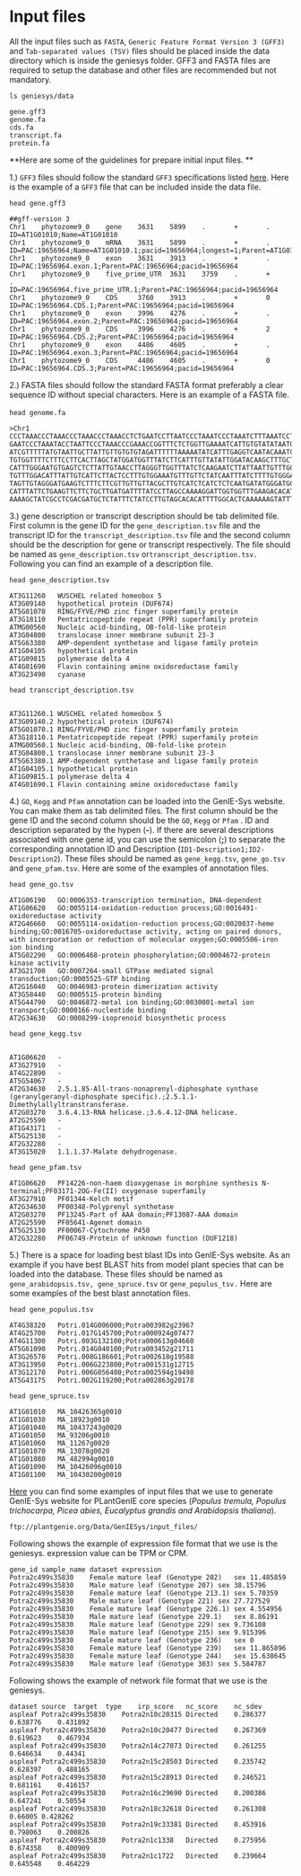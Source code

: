 # Input files

All the input files such as `FASTA`, `Generic Feature Format Version 3 (GFF3) `and `Tab-separated values (TSV)` files should be placed inside the data directory which is inside the geniesys folder. GFF3 and FASTA files are required to setup the database and other files are recommended but not mandatory.

`ls geniesys/data`

```
gene.gff3
genome.fa
cds.fa
transcript.fa
protein.fa
```

**Here are some of the guidelines for prepare initial input files. **

1.) `GFF3` files should follow the standard `GFF3` specifications listed [here](https://github.com/The-Sequence-Ontology/Specifications/blob/master/gff3.md). Here is the example of a `GFF3` file that can be included inside the data file.

`head gene.gff3`

```
##gff-version 3
Chr1    phytozome9_0    gene    3631    5899    .       +       .       ID=AT1G01010;Name=AT1G01010
Chr1    phytozome9_0    mRNA    3631    5899    .       +       .       ID=PAC:19656964;Name=AT1G01010.1;pacid=19656964;longest=1;Parent=AT1G01010
Chr1    phytozome9_0    exon    3631    3913    .       +       .       ID=PAC:19656964.exon.1;Parent=PAC:19656964;pacid=19656964
Chr1    phytozome9_0    five_prime_UTR  3631    3759    .       +       .       ID=PAC:19656964.five_prime_UTR.1;Parent=PAC:19656964;pacid=19656964
Chr1    phytozome9_0    CDS     3760    3913    .       +       0       ID=PAC:19656964.CDS.1;Parent=PAC:19656964;pacid=19656964
Chr1    phytozome9_0    exon    3996    4276    .       +       .       ID=PAC:19656964.exon.2;Parent=PAC:19656964;pacid=19656964
Chr1    phytozome9_0    CDS     3996    4276    .       +       2       ID=PAC:19656964.CDS.2;Parent=PAC:19656964;pacid=19656964
Chr1    phytozome9_0    exon    4486    4605    .       +       .       ID=PAC:19656964.exon.3;Parent=PAC:19656964;pacid=19656964
Chr1    phytozome9_0    CDS     4486    4605    .       +       0       ID=PAC:19656964.CDS.3;Parent=PAC:19656964;pacid=19656964
```

2.) FASTA files should follow the standard FASTA format preferably a clear sequence ID without special characters. Here is an example of a FASTA file.\
\
`head genome.fa`

```
>Chr1 
CCCTAAACCCTAAACCCTAAACCCTAAACCTCTGAATCCTTAATCCCTAAATCCCTAAATCTTTAAATCCTACATCCAT
GAATCCCTAAATACCTAATTCCCTAAACCCGAAACCGGTTTCTCTGGTTGAAAATCATTGTGTATATAATGATAATTTT
ATCGTTTTTATGTAATTGCTTATTGTTGTGTGTAGATTTTTTAAAAATATCATTTGAGGTCAATACAAATCCTATTTCT
TGTGGTTTTCTTTCCTTCACTTAGCTATGGATGGTTTATCTTCATTTGTTATATTGGATACAAGCTTTGCTACGATCTA
CATTTGGGAATGTGAGTCTCTTATTGTAACCTTAGGGTTGGTTTATCTCAAGAATCTTATTAATTGTTTGGACTGTTTA
TGTTTGGACATTTATTGTCATTCTTACTCCTTTGTGGAAATGTTTGTTCTATCAATTTATCTTTTGTGGGAAAATTATT
TAGTTGTAGGGATGAAGTCTTTCTTCGTTGTTGTTACGCTTGTCATCTCATCTCTCAATGATATGGGATGGTCCTTTAG
CATTTATTCTGAAGTTCTTCTGCTTGATGATTTTATCCTTAGCCAAAAGGATTGGTGGTTTGAAGACACATCATATCAA
AAAAGCTATCGCCTCGACGATGCTCTATTTCTATCCTTGTAGCACACATTTTGGCACTCAAAAAAGTATTTTTAGATGT
```

3.) gene description or transcript description should be tab delimited file. First column is the gene ID for the `gene_description.tsv`  file and the transcript ID for the `transcript_description.tsv` file and the second column should be the description for gene or transcript respectively. The file should be named as `gene_description.tsv` or`transcript_description.tsv.` Following you can find an example of a description file.

`head gene_description.tsv`

```
AT3G11260	WUSCHEL related homeobox 5
AT3G09140	hypothetical protein (DUF674)
AT5G01070	RING/FYVE/PHD zinc finger superfamily protein
AT3G18110	Pentatricopeptide repeat (PPR) superfamily protein
ATMG00560	Nucleic acid-binding, OB-fold-like protein
AT3G04800	translocase inner membrane subunit 23-3
AT5G63380	AMP-dependent synthetase and ligase family protein
AT1G04105	hypothetical protein
AT1G09815	polymerase delta 4
AT4G01690	Flavin containing amine oxidoreductase family
AT3G23490	cyanase
```

`head transcript_description.tsv`

```

AT3G11260.1	WUSCHEL related homeobox 5
AT3G09140.2	hypothetical protein (DUF674)
AT5G01070.1	RING/FYVE/PHD zinc finger superfamily protein
AT3G18110.1	Pentatricopeptide repeat (PPR) superfamily protein
ATMG00560.1	Nucleic acid-binding, OB-fold-like protein
AT3G04800.1	translocase inner membrane subunit 23-3
AT5G63380.1	AMP-dependent synthetase and ligase family protein
AT1G04105.1	hypothetical protein
AT1G09815.1	polymerase delta 4
AT4G01690.1	Flavin containing amine oxidoreductase family
```

4.) `GO`, `Kegg` and `Pfam` annotation can be loaded into the GenIE-Sys website. You can make them as tab delimited files. The first column should be the gene ID and the second column should be the `GO`, `Kegg` or `Pfam` . ID and description separated by the hypen (**-**). If there are several descriptions associated with one gene id, you can use the semicolon (**;**) to separate the corresponding annotation ID and Description (`ID1-Description1;ID2-Description2`). These files should be named as `gene_kegg.tsv`, `gene_go.tsv` and `gene_pfam.tsv`. Here are some of the examples of annotation files.

`head gene_go.tsv`

```
AT1G06190	GO:0006353-transcription termination, DNA-dependent
AT1G06620	GO:0055114-oxidation-reduction process;GO:0016491-oxidoreductase activity
AT2G46660	GO:0055114-oxidation-reduction process;GO:0020037-heme binding;GO:0016705-oxidoreductase activity, acting on paired donors, with incorporation or reduction of molecular oxygen;GO:0005506-iron ion binding
AT5G02290	GO:0006468-protein phosphorylation;GO:0004672-protein kinase activity
AT3G21700	GO:0007264-small GTPase mediated signal transduction;GO:0005525-GTP binding
AT2G16040	GO:0046983-protein dimerization activity
AT3G58440	GO:0005515-protein binding
AT5G44790	GO:0046872-metal ion binding;GO:0030001-metal ion transport;GO:0000166-nucleotide binding
AT2G34630	GO:0008299-isoprenoid biosynthetic process
```

`head gene_kegg.tsv`

```

AT1G06620	-
AT3G27910	-
AT4G22890	-
AT5G54067	-
AT2G34630	2.5.1.85-All-trans-nonaprenyl-diphosphate synthase (geranylgeranyl-diphosphate specific).;2.5.1.1-Dimethylallyltranstransferase.
AT2G03270	3.6.4.13-RNA helicase.;3.6.4.12-DNA helicase.
AT2G25590	-
AT1G43171	-
AT5G25130	-
AT2G32280	-
AT3G15020	1.1.1.37-Malate dehydrogenase.
```

`head gene_pfam.tsv`

```
AT1G06620	PF14226-non-haem dioxygenase in morphine synthesis N-terminal;PF03171-2OG-Fe(II) oxygenase superfamily
AT3G27910	PF01344-Kelch motif
AT2G34630	PF00348-Polyprenyl synthetase
AT2G03270	PF13245-Part of AAA domain;PF13087-AAA domain
AT2G25590	PF05641-Agenet domain
AT5G25130	PF00067-Cytochrome P450
AT2G32280	PF06749-Protein of unknown function (DUF1218)
```

5.) There is a space for loading best blast IDs into GenIE-Sys website. As an example if you have best BLAST hits from model plant species that can be loaded into the database. These files should be named as `gene_arabidopsis.tsv, gene_spruce.tsv` or `gene_populus_tsv.` Here are some examples of the best blast annotation files.

`head gene_populus.tsv`

```
AT4G38320	Potri.014G006000;Potra003982g23967
AT4G25700	Potri.017G145700;Potra000924g07477
AT4G11300	Potri.003G132100;Potra000613g04660
AT5G61090	Potri.014G040100;Potra003452g21711
AT3G26570	Potri.008G186601;Potra002618g19588
AT3G13950	Potri.006G223800;Potra001531g12715
AT3G12170	Potri.006G056400;Potra002594g19498
AT5G43175	Potri.002G119200;Potra002863g20178
```

`head gene_spruce.tsv`

```
AT1G01010	MA_10426365g0010
AT1G01030	MA_18923g0010
AT1G01040	MA_10437243g0020
AT1G01050	MA_93206g0010
AT1G01060	MA_11267g0020
AT1G01070	MA_13078g0020
AT1G01080	MA_482994g0010
AT1G01090	MA_10426096g0010
AT1G01100	MA_10430200g0010
```

[Here](ftp://plantgenie.org/Data/GenIESys/input_files/) you can find some examples of input files that we use to generate GenIE-Sys website for PLantGenIE core species (_Populus tremula, Populus trichocarpa, Picea abies, Eucalyptus grandis and Arabidopsis thaliana_).

```
ftp://plantgenie.org/Data/GenIESys/input_files/
```

Following shows the example of expression file format that we use is the geniesys. expression value can be TPM or CPM.

```
gene_id	sample_name	dataset	expression
Potra2c499s35830	Female mature leaf (Genotype 202)	sex	11.485859
Potra2c499s35830	Male mature leaf (Genotype 207)	sex	38.15796
Potra2c499s35830	Female mature leaf (Genotype 213.1)	sex	5.70359
Potra2c499s35830	Male mature leaf (Genotype 221)	sex	27.727529
Potra2c499s35830	Female mature leaf (Genotype 226.1)	sex	4.554956
Potra2c499s35830	Male mature leaf (Genotype 229.1)	sex	8.86191
Potra2c499s35830	Male mature leaf (Genotype 229)	sex	9.736108
Potra2c499s35830	Male mature leaf (Genotype 235)	sex	9.915396
Potra2c499s35830	Female mature leaf (Genotype 236)	sex	0
Potra2c499s35830	Female mature leaf (Genotype 239)	sex	11.865896
Potra2c499s35830	Female mature leaf (Genotype 244)	sex	15.638645
Potra2c499s35830	Male mature leaf (Genotype 303)	sex	5.584787
```

Following shows the example of network file format that we use is the geniesys.

```
dataset	source	target	type	irp_score	nc_score	nc_sdev
aspleaf	Potra2c499s35830	Potra2n10c20315	Directed	0.286377	0.638776	0.431892
aspleaf	Potra2c499s35830	Potra2n10c20477	Directed	0.267369	0.619623	0.467934
aspleaf	Potra2c499s35830	Potra2n14c27073	Directed	0.261255	0.646634	0.44341
aspleaf	Potra2c499s35830	Potra2n15c28503	Directed	0.235742	0.628397	0.488165
aspleaf	Potra2c499s35830	Potra2n15c28913	Directed	0.246521	0.681161	0.416157
aspleaf	Potra2c499s35830	Potra2n16c29690	Directed	0.200386	0.647241	0.50554
aspleaf	Potra2c499s35830	Potra2n18c32618	Directed	0.261308	0.66005	0.428262
aspleaf	Potra2c499s35830	Potra2n19c33381	Directed	0.453916	0.798063	0.200826
aspleaf	Potra2c499s35830	Potra2n1c1338	Directed	0.275956	0.674358	0.400909
aspleaf	Potra2c499s35830	Potra2n1c1722	Directed	0.239664	0.645548	0.464229
```
